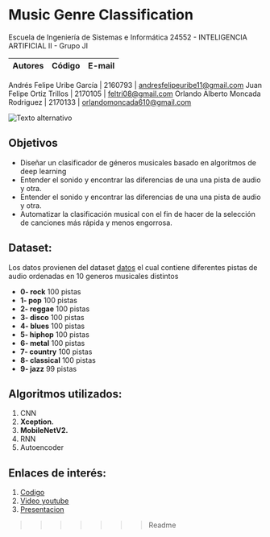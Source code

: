 # Music Genre Classification

Escuela de Ingeniería de Sistemas e Informática
24552 - INTELIGENCIA ARTIFICIAL II - Grupo JI

**Autores**|Código| E-mail
--|--|--

Andrés Felipe Uribe García | 2160793 | andresfelipeuribe11@gmail.com
Juan Felipe Ortiz Trillos | 2170105 | feltri08@gmail.com
Orlando Alberto Moncada Rodriguez | 2170133 | orlandomoncada610@gmail.com

![Texto alternativo](Banner.jpeg)

## Objetivos

* Diseñar un clasificador de géneros musicales basado 
en algoritmos de deep learning
* Entender el sonido y encontrar las diferencias de una una pista de audio y otra. 
* Entender el sonido y encontrar las diferencias de una una pista de audio y otra. 
* Automatizar la clasificación musical con el fin de hacer de la selección de canciones más rápida y menos engorrosa.


## Dataset:

Los datos provienen del dataset [datos](https://www.kaggle.com/andradaolteanu/gtzan-dataset-music-genre-classification) el cual contiene diferentes pistas de audio ordenadas en 10 generos musicales distintos

* **0- rock**        100 pistas
* **1- pop**          100 pistas
* **2- reggae**       100 pistas
* **3- disco**        100 pistas
* **4- blues**        100 pistas
* **5- hiphop**       100 pistas
* **6- metal**        100 pistas
* **7- country**      100 pistas
* **8- classical**    100 pistas
* **9- jazz**          99 pistas

## Algoritmos utilizados:

1. CNN
2. **Xception.**
3. **MobileNetV2.**
4. RNN
5. Autoencoder

## Enlaces de interés:

1. [Codigo](https://github.com/LotusZaheer/Proyecto/blob/master/Index.ipynb)
2. [Video youtube](https://youtu.be/9wx-DlqBXEY)
3. [Presentacion](https://github.com/Alexis3004/Deteccion_Retinopatia_Diabetica/blob/main/Deteccion_RD.pdf)
>>>>>>> Readme
